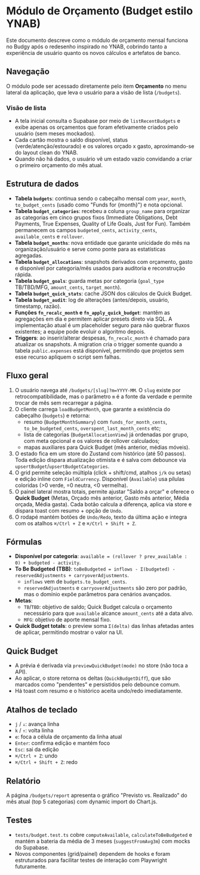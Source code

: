 # Módulo de Orçamento (Budget estilo YNAB)

Este documento descreve como o módulo de orçamento mensal funciona no Budgy após o redesenho inspirado no YNAB, cobrindo tanto a experiência de usuário quanto os novos cálculos e artefatos de banco.

## Navegação

O módulo pode ser acessado diretamente pelo item **Orçamento** no menu lateral da aplicação, que leva o usuário para a visão de lista (`/budgets`).

### Visão de lista

- A tela inicial consulta o Supabase por meio de `listRecentBudgets` e exibe apenas os orçamentos que foram efetivamente criados pelo usuário (sem meses mockados).
- Cada cartão mostra o saldo disponível, status (verde/atenção/estourado) e os valores orçado x gasto, aproximando-se do layout clean do YNAB.
- Quando não há dados, o usuário vê um estado vazio convidando a criar o primeiro orçamento do mês atual.

## Estrutura de dados

- **Tabela `budgets`**: continua sendo o cabeçalho mensal com `year`, `month`, `to_budget_cents` (usado como "Funds for {month}") e nota opcional.
- **Tabela `budget_categories`**: recebeu a coluna `group_name` para organizar as categorias em cinco grupos fixos (Immediate Obligations, Debt Payments, True Expenses, Quality of Life Goals, Just for Fun). Também permanecem os campos `budgeted_cents`, `activity_cents`, `available_cents` e `rollover`.
- **Tabela `budget_months`**: nova entidade que garante unicidade do mês na organização/usuário e serve como ponte para as estatísticas agregadas.
- **Tabela `budget_allocations`**: snapshots derivados com orçamento, gasto e disponível por categoria/mês usados para auditoria e reconstrução rápida.
- **Tabela `budget_goals`**: guarda metas por categoria (`goal_type` TB/TBD/MFG, `amount_cents`, `target_month`).
- **Tabela `budget_quick_stats`**: cache JSON dos cálculos de Quick Budget.
- **Tabela `budget_audit`**: log de alterações (antes/depois, usuário, timestamp, razão).
- **Funções `fn_recalc_month` e `fn_apply_quick_budget`**: mantêm as agregações em dia e permitem aplicar presets direto via SQL. A implementação atual é um placeholder seguro para não quebrar fluxos existentes; a equipe pode evoluir o algoritmo depois.
- **Triggers**: ao inserir/alterar despesas, `fn_recalc_month` é chamado para atualizar os snapshots. A migration cria o trigger
  somente quando a tabela `public.expenses` está disponível, permitindo que projetos sem esse recurso apliquem o script sem
  falhas.

## Fluxo geral

1. O usuário navega até `/budgets/[slug]?m=YYYY-MM`. O `slug` existe por retrocompatibilidade, mas o parâmetro `m` é a fonte da verdade e permite trocar de mês sem recarregar a página.
2. O cliente carrega `loadBudgetMonth`, que garante a existência do cabeçalho (`budgets`) e retorna:
   - resumo (`BudgetMonthSummary`) com `funds_for_month_cents`, `to_be_budgeted_cents`, `overspent_last_month_cents` etc;
   - lista de categorias (`BudgetAllocationView`) já ordenadas por grupo, com meta opcional e os valores de rollover calculados;
   - mapas auxiliares para Quick Budget (mês anterior, médias móveis).
3. O estado fica em um store do Zustand com histórico (até 50 passos). Toda edição dispara atualização otimista e é salva com debounce via `upsertBudget`/`upsertBudgetCategories`.
4. O grid permite seleção múltipla (click + shift/cmd, atalhos `j/k` ou setas) e edição inline com `FieldCurrency`. Disponível (`Available`) usa pílulas coloridas (>0 verde, =0 neutra, <0 vermelha).
5. O painel lateral mostra totais, permite ajustar "Saldo a orçar" e oferece o **Quick Budget** (Metas, Orçado mês anterior, Gasto mês anterior, Média orçada, Média gasta). Cada botão calcula a diferença, aplica via store e dispara toast com resumo + opção de `Undo`.
6. O rodapé mantém botões de `Undo/Redo`, texto da última ação e integra com os atalhos `⌘/Ctrl + Z` e `⌘/Ctrl + Shift + Z`.

## Fórmulas

- **Disponível por categoria**: `available = (rollover ? prev_available : 0) + budgeted - activity`.
- **To Be Budgeted (TBB)**: `toBeBudgeted = inflows - Σ(budgeted) - reservedAdjustments + carryoverAdjustments`.
  - `inflows` vem de `budgets.to_budget_cents`.
  - `reservedAdjustments` e `carryoverAdjustments` são zero por padrão, mas o domínio expõe parâmetros para cenários avançados.
- **Metas**:
  - `TB`/`TBD`: objetivo de saldo; Quick Budget calcula o orçamento necessário para que `available` alcance `amount_cents` até a data alvo.
  - `MFG`: objetivo de aporte mensal fixo.
- **Quick Budget totals**: o preview soma `Σ(delta)` das linhas afetadas antes de aplicar, permitindo mostrar o valor na UI.

## Quick Budget

- A prévia é derivada via `previewQuickBudget(mode)` no store (não toca a API).
- Ao aplicar, o store retorna os deltas (`QuickBudgetDiff`), que são marcados como "pendentes" e persistidos pelo debounce comum.
- Há toast com resumo e o histórico aceita undo/redo imediatamente.

## Atalhos de teclado

- `j` / `↓`: avança linha
- `k` / `↑`: volta linha
- `e`: foca a célula de orçamento da linha atual
- `Enter`: confirma edição e mantém foco
- `Esc`: sai da edição
- `⌘/Ctrl + Z`: undo
- `⌘/Ctrl + Shift + Z`: redo

## Relatório

A página `/budgets/report` apresenta o gráfico "Previsto vs. Realizado" do mês atual (top 5 categorias) com dynamic import do Chart.js.

## Testes

- `tests/budget.test.ts` cobre `computeAvailable`, `calculateToBeBudgeted` e mantém a bateria da média de 3 meses (`suggestFromAvg3m`) com mocks do Supabase.
- Novos componentes (grid/painel) dependem de hooks e foram estruturados para facilitar testes de interação com Playwright futuramente.
